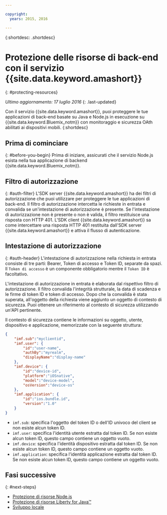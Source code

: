 ```yaml
---

copyright:
  years: 2015, 2016

---
```


{:shortdesc: .shortdesc}

# Protezione delle risorse di back-end con il servizio {{site.data.keyword.amashort}}
{: #protecting-resources}

*Ultimo aggiornamento: 17 luglio 2016*
{: .last-updated}


Con il servizio {{site.data.keyword.amashort}}, puoi proteggere le tue applicazioni di back-end basate su Java e Node.js in esecuzione su {{site.data.keyword.Bluemix_notm}} con monitoraggio e sicurezza OAth abilitati ai dispositivi mobili. 
{:shortdesc}

## Prima di cominciare
{: #before-you-begin}
Prima di iniziare, assicurati che il servizio Node.js esista nella tua applicazione di backend {{site.data.keyword.Bluemix_notm}}.


## Filtro di autorizzazione
{: #auth-filter}
L'SDK server {{site.data.keyword.amashort}} ha dei filtri di autorizzazione che puoi utilizzare per proteggere le tue applicazioni di back-end.  Il filtro di autorizzazione intercetta le richieste in entrata e convalida se un'intestazione di autorizzazione è presente. Se l'intestazione di autorizzazione non è presente o non è valida, il filtro restituisce una risposta con HTTP 401. L'SDK client {{site.data.keyword.amashort}} sa come intercettare una risposta HTTP 401 restituita dall'SDK server {{site.data.keyword.amashort}} e attiva il flusso di autenticazione.
## Intestazione di autorizzazione
{: #auth-header}
L'intestazione di autorizzazione nella richiesta in entrata consiste di tre parti: Bearer, Token di accesso e Token ID, separate da spazi. Il `Token di accesso` è un componente obbligatorio mentre il `Token ID` è facoltativo.

L'intestazione di autorizzazione in entrata è elaborata dal rispettivo filtro di autorizzazione. Il filtro convalida l'integrità strutturale, la data di scadenza e le firme di token ID e token di accesso. Dopo che la convalida è stata superata, all'oggetto della richiesta viene aggiunto un oggetto di contesto di sicurezza. Puoi ottenere un riferimento al contesto di sicurezza utilizzando un'API pertinente.

Il contesto di sicurezza contiene le informazioni su oggetto, utente, dispositivo e applicazione, memorizzate con la seguente struttura:
```JSON
{
    "imf.sub":"myclientid",
    "imf.user": {
        "id":"user-name",
        "authBy":"myrealm",
        "displayName":"display-name"
    },
    "imf.device": {
        "id":"device-id",
        "platform":"iOSnative",
        "model":"device-model",
        "osVersion":"device-os"
    },
    "imf.application": {
        "id":"ios.bundle.id",
        "version":"1.0"
    }
}
```
* `imf.sub`: specifica l'oggetto del token ID o dell'ID univoco del client se non esiste alcun token ID.
* `imf.user`: specifica l'identità utente estratta dal token ID. Se non esiste alcun token ID, questo campo contiene un oggetto vuoto.
* `imf.device`: specifica l'identità dispositivo estratta dal token ID. Se non esiste alcun token ID, questo campo contiene un oggetto vuoto.
* `imf.application`: specifica l'identità applicazione estratta dal token ID. Se non esiste alcun token ID, questo campo contiene un oggetto vuoto.

## Fasi successive
{: #next-steps}
* [Protezione di risorse Node.js](protecting-resources-nodejs.html)
* [Protezione di risorse Liberty for Java&trade;](protecting-resources-java.html)
* [Sviluppo locale](protecting-resources-local.html)
